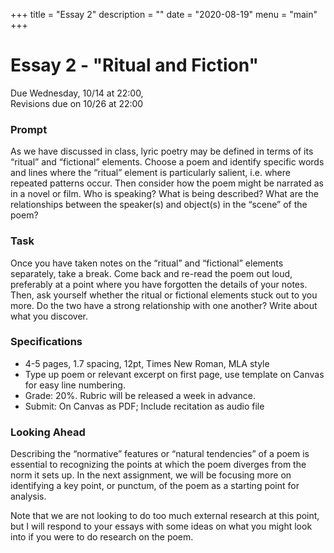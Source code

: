 +++
title = "Essay 2"
description = ""
date = "2020-08-19"
menu = "main"
+++

<div class="essay">

# Essay 2 - "Ritual and Fiction"

Due Wednesday, 10/14 at 22:00,  
Revisions due on 10/26 at 22:00

### Prompt
As we have discussed in class, lyric poetry may be defined in terms of its “ritual” and “fictional” elements. Choose a poem and identify specific words and lines where the “ritual” element is particularly salient, i.e. where repeated patterns occur. Then consider how the poem might be narrated as in a novel or film. Who is speaking? What is being described? What are the relationships between the speaker(s) and object(s) in the “scene” of the poem?

### Task
Once you have taken notes on the “ritual” and “fictional” elements separately, take a break. Come back and re-read the poem out loud, preferably at a point where you have forgotten the details of your notes. Then, ask yourself whether the ritual or fictional elements stuck out to you more. Do the two have a strong relationship with one another? Write about what you discover.


### Specifications
* 4-5 pages, 1.7 spacing, 12pt, Times New Roman, MLA style
* Type up poem or relevant excerpt on first page, use template on Canvas for easy line numbering.
* Grade: 20%. Rubric will be released a week in advance.
* Submit: On Canvas as PDF; Include recitation as audio file


### Looking Ahead

Describing the “normative” features or “natural tendencies” of a poem is essential to recognizing the points at which the poem diverges from the norm it sets up. In the next assignment, we will be focusing more on identifying a key point, or punctum, of the poem as a starting point for analysis.

Note that we are not looking to do too much external research at this point, but I will respond to your essays with some ideas on what you might look into if you were to do research on the poem.

</div>
